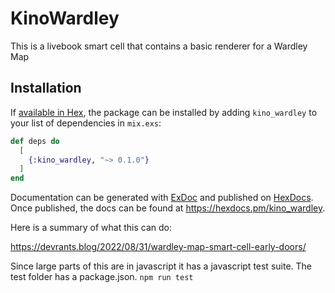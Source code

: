 # KinoWardley

This is a livebook smart cell that contains a basic renderer for a Wardley Map

## Installation

If [available in Hex](https://hex.pm/docs/publish), the package can be installed
by adding `kino_wardley` to your list of dependencies in `mix.exs`:

```elixir
def deps do
  [
    {:kino_wardley, "~> 0.1.0"}
  ]
end
```

Documentation can be generated with [ExDoc](https://github.com/elixir-lang/ex_doc)
and published on [HexDocs](https://hexdocs.pm). Once published, the docs can
be found at <https://hexdocs.pm/kino_wardley>.

Here is a summary of what this can do:

https://devrants.blog/2022/08/31/wardley-map-smart-cell-early-doors/

Since large parts of this are in javascript it has a javascript test suite.
The test folder has a package.json.
`npm run test`

